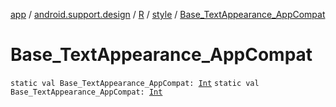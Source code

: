 [app](../../../index.md) / [android.support.design](../../index.md) / [R](../index.md) / [style](index.md) / [Base_TextAppearance_AppCompat](.)

# Base_TextAppearance_AppCompat

`static val Base_TextAppearance_AppCompat: `[`Int`](https://kotlinlang.org/api/latest/jvm/stdlib/kotlin/-int/index.html)
`static val Base_TextAppearance_AppCompat: `[`Int`](https://kotlinlang.org/api/latest/jvm/stdlib/kotlin/-int/index.html)